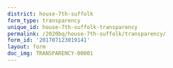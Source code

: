 ```yaml
---
district: house-7th-suffolk
form_type: transparency
unique_id: house-7th-suffolk-transparency
permalink: /2020bq/house-7th-suffolk/transparency/
form_id: '201707123019141'
layout: form
doc_img: TRANSPARENCY-00001
---
```

